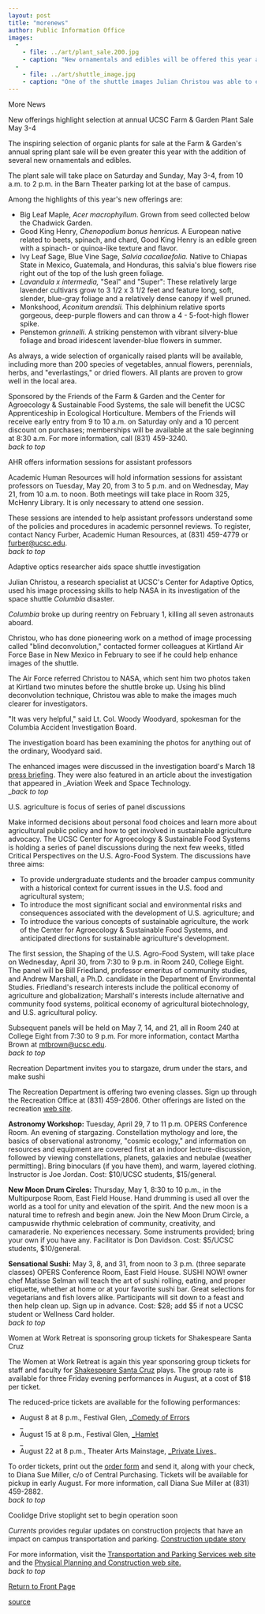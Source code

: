 ```yaml
---
layout: post
title: "morenews"
author: Public Information Office
images:
  -
    - file: ../art/plant_sale.200.jpg
    - caption: "New ornamentals and edibles will be offered this year at the Farm & Garden plant sale. Photo: Marci Krass"
  -
    - file: ../art/shuttle_image.jpg
    - caption: "One of the shuttle images Julian Christou was able to enhance for NASA"
---
```


More News

New offerings highlight selection at annual UCSC Farm & Garden Plant Sale May 3-4  

The inspiring selection of organic plants for sale at the Farm & Garden's annual spring plant sale will be even greater this year with the addition of several new ornamentals and edibles.  

The plant sale will take place on Saturday and Sunday, May 3-4, from 10 a.m. to 2 p.m. in the Barn Theater parking lot at the base of campus.  

Among the highlights of this year's new offerings are:

* Big Leaf Maple, _Acer macrophyllum_. Grown from seed collected below the Chadwick Garden.
* Good King Henry, _Chenopodium bonus henricus._ A European native related to beets, spinach, and chard, Good King Henry is an edible green with a spinach- or quinoa-like texture and flavor.   
* Ivy Leaf Sage, Blue Vine Sage, _Salvia cacaliaefolia._ Native to Chiapas State in Mexico, Guatemala, and Honduras, this salvia's blue flowers rise right out of the top of the lush green foliage.  
* _Lavandula x intermedia,_ "Seal" and "Super": These relatively large lavender cultivars grow to 3 1/2 x 3 1/2 feet and feature long, soft, slender, blue-gray foliage and a relatively dense canopy if well pruned.
* Monkshood, _Aconitum arendsii._ This delphinium relative sports gorgeous, deep-purple flowers and can throw a 4 - 5-foot-high flower spike.   
* Penstemon _grinnelli_. A striking penstemon with vibrant silvery-blue foliage and broad iridescent lavender-blue flowers in summer.   

As always, a wide selection of organically raised plants will be available, including more than 200 species of vegetables, annual flowers, perennials, herbs, and "everlastings," or dried flowers. All plants are proven to grow well in the local area.   

Sponsored by the Friends of the Farm & Garden and the Center for Agroecology & Sustainable Food Systems, the sale will benefit the UCSC Apprenticeship in Ecological Horticulture. Members of the Friends will receive early entry from 9 to 10 a.m. on Saturday only and a 10 percent discount on purchases; memberships will be available at the sale beginning at 8:30 a.m. For more information, call (831) 459-3240.  
_back to top_   

AHR offers information sessions for assistant professors

Academic Human Resources will hold information sessions for assistant professors on Tuesday, May 20, from 3 to 5 p.m. and on Wednesday, May 21, from 10 a.m. to noon. Both meetings will take place in Room 325, McHenry Library. It is only necessary to attend one session.  

These sessions are intended to help assistant professors understand some  
of the policies and procedures in academic personnel reviews. To register, contact Nancy Furber, Academic Human Resources, at (831) 459-4779 or [furber@ucsc.edu][1].  
_back to top_   

Adaptive optics researcher aids space shuttle investigation  

Julian Christou, a research specialist at UCSC's Center for Adaptive Optics, used his image processing skills to help NASA in its investigation of the space shuttle _Columbia_ disaster.

_Columbia_ broke up during reentry on February 1, killing all seven astronauts aboard.

Christou, who has done pioneering work on a method of image processing called "blind deconvolution," contacted former colleagues at Kirtland Air Force Base in New Mexico in February to see if he could help enhance images of the shuttle.   

The Air Force referred Christou to NASA, which sent him two photos taken at Kirtland two minutes before the shuttle broke up. Using his blind deconvolution technique, Christou was able to make the images much clearer for investigators.  

"It was very helpful," said Lt. Col. Woody Woodyard, spokesman for the Columbia Accident Investigation Board.   

The investigation board has been examining the photos for anything out of the ordinary, Woodyard said.   

The enhanced images were discussed in the investigation board's March 18 [press briefing][2]. They were also featured in an article about the investigation that appeared in _Aviation Week and Space Technology.  
__back to top_   

U.S. agriculture is focus of series of panel discussions

Make informed decisions about personal food choices and learn more about agricultural public policy and how to get involved in sustainable agriculture advocacy. The UCSC Center for Agroecology & Sustainable Food Systems is holding a series of panel discussions during the next few weeks, titled Critical Perspectives on the U.S. Agro-Food System. The discussions have three aims:

* To provide undergraduate students and the broader campus community with a historical context for current issues in the U.S. food and agricultural system;
* To introduce the most significant social and environmental risks and consequences associated with the development of U.S. agriculture; and
* To introduce the various concepts of sustainable agriculture, the work of the Center for Agroecology & Sustainable Food Systems, and anticipated directions for sustainable agriculture's development.

The first session, the Shaping of the U.S. Agro-Food System, will take place on Wednesday, April 30, from 7:30 to 9 p.m. in Room 240, College Eight. The panel will be Bill Friedland, professor emeritus of community studies, and Andrew Marshall, a Ph.D. candidate in the Department of Environmental Studies. Friedland's research interests include the political economy of agriculture and globalization; Marshall's interests include alternative and community food systems, political economy of agricultural biotechnology, and U.S. agricultural policy.

Subsequent panels will be held on May 7, 14, and 21, all in Room 240 at College Eight from 7:30 to 9 p.m. For more information, contact Martha Brown at [mtbrown@ucsc.edu][3].   
_back to top_

Recreation Department invites you to stargaze, drum under the stars, and make sushi

The Recreation Department is offering two evening classes. Sign up through the Recreation Office at (831) 459-2806. Other offerings are listed on the recreation [web site][4].   

**Astronomy Workshop:** Tuesday, April 29, 7 to 11 p.m. OPERS Conference Room. An evening of stargazing. Constellation mythology and lore, the basics of observational astronomy, "cosmic ecology," and information on resources and equipment are covered first at an indoor lecture-discussion, followed by viewing constellations, planets, galaxies and nebulae (weather permitting). Bring binoculars (if you have them), and warm, layered clothing. Instructor is Joe Jordan. Cost: $10/UCSC students, $15/general.

**New Moon Drum Circles:** Thursday, May 1, 8:30 to 10 p.m., in the Multipurpose Room, East Field House. Hand drumming is used all over the world as a tool for unity and elevation of the spirit. And the new moon is a natural time to refresh and begin anew. Join the New Moon Drum Circle, a campuswide rhythmic celebration of community, creativity, and camaraderie. No experiences necessary. Some instruments provided; bring your own if you have any. Facilitator is Don Davidson. Cost: $5/UCSC students, $10/general.

**Sensational Sushi:** May 3, 8, and 31, from noon to 3 p.m. (three separate classes) OPERS Conference Room, East Field House. SUSHI NOW! owner chef Matisse Selman will teach the art of sushi rolling, eating, and proper etiquette, whether at home or at your favorite sushi bar. Great selections for vegetarians and fish lovers alike. Participants will sit down to a feast and then help clean up. Sign up in advance. Cost: $28; add $5 if not a UCSC student or Wellness Card holder.  
_back to top_

Women at Work Retreat is sponsoring group tickets for Shakespeare Santa Cruz  

The Women at Work Retreat is again this year sponsoring group tickets for staff and faculty for [Shakespeare Santa Cruz][5] plays. The group rate is available for three Friday evening performances in August, at a cost of $18 per ticket.

The reduced-price tickets are available for the following performances:

* August 8 at 8 p.m., Festival Glen, [_Comedy of Errors][6]  
_
* August 15 at 8 p.m., Festival Glen, [_Hamlet][7]  
_
* August 22 at 8 p.m., Theater Arts Mainstage, [_Private Lives][8]_

To order tickets, print out the [order form][9] and send it, along with your check, to Diana Sue Miller, c/o of Central Purchasing. Tickets will be available for pickup in early August. For more information, call Diana Sue Miller at (831) 459-2882.  
_back to top_

Coolidge Drive stoplight set to begin operation soon

_Currents_ provides regular updates on construction projects that have an impact on campus transportation and parking. [Construction update story][10]

For more information, visit the [Transportation and Parking Services web site][11] and the [Physical Planning and Construction web site.  
][12]_back to top_

  

[Return to Front Page][13]  

[1]: mailto:furber@ucsc.edu
[2]: http://www.caib.us/news/press_briefings/
[3]: mailto:mtbrown@ucsc.edu
[4]: http://www.ucsc.edu/opers/rec/index.html
[5]: http://www.shakespearesantacruz.org/
[6]: http://www.shakespearesantacruz.org/summer03/comedy.shtml
[7]: http://www.shakespearesantacruz.org/summer03/hamlet.shtml
[8]: http://www.shakespearesantacruz.org/summer03/private.shtml
[9]: order_form_w@w.html
[10]: http://www.ucsc.edu/about/construction_plans.html
[11]: http://www2.ucsc.edu/taps/
[12]: http://www2.ucsc.edu/ppc/
[13]: http://currents.ucsc.edu/

[source](http://www1.ucsc.edu/currents/02-03/04-28/morenews.html "Permalink to morenews")

